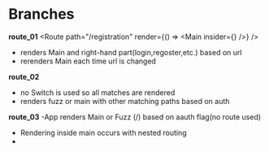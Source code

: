 # Branches

**route_01**
<Route
          path="/registration"
          render={() => <Main insider={<Registration />} />}
        />

- renders Main and right-hand part(login,regoster,etc.) based on url
- rerenders Main each time url is changed

**route_02**
- no Switch is used so all matches are rendered
- renders fuzz or main with other matching paths based on auth

**route_03**
-App renders Main or Fuzz (/) based on aauth flag(no route used)
- Rendering inside main occurs with nested routing
-  
